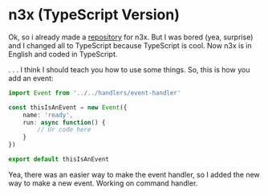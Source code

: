 # n3x (TypeScript Version)

Ok, so i already made a [repository](https://github.com/ItsAmex/n3x) for n3x. But I was bored (yea, surprise) and I changed all to TypeScript because TypeScript is cool. Now n3x is in English and coded in TypeScript.

. . . I think I should teach you how to use some things.
So, this is how you add an event:

```ts
import Event from '../../handlers/event-handler'

const thisIsAnEvent = new Event({
    name: 'ready',
    run: async function() {
        // Ur code here
    }
})

export default thisIsAnEvent
```

Yea, there was an easier way to make the event handler, so I added the new way to make a new event.
Working on command handler.
